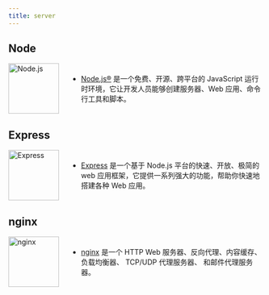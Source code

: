 ```yaml
---
title: server
---
```


<script setup>
  import { useData } from 'vitepress'
  const { isDark } = useData()
</script>


## Node 

<div class="introduce">
  <a href="https://nodejs.cn/" target="_blank">
    <img :src="isDark ? '/assets/nodejs-light.svg' : '/assets/nodejs-dark.svg'" alt="Node.js" width="100" height="100">
  </a>
  <ul>
    <li> <a href="/server/nodejs">Node.js®</a> 是一个免费、开源、跨平台的 JavaScript 运行时环境，它让开发人员能够创建服务器、Web 应用、命令行工具和脚本。</li>
  </ul>
</div>

## Express
<div class="introduce">
  <a href="https://express.nodejs.cn/" target="_blank">
    <img src="/assets/express.png" alt="Express" width="100" height="100">
  </a>
  <ul>
    <li> <a href="/server/express">Express</a> 是一个基于 Node.js 平台的快速、开放、极简的 web 应用框架，它提供一系列强大的功能，帮助你快速地搭建各种 Web 应用。</li>
  </ul>
</div>

## nginx
<div class="introduce">
  <a href="https://nginx.org/en/index.html" target="_blank">
    <img src="/assets/nginx.svg" alt="nginx" width="100" height="100">
  </a>
  <ul>
    <li> <a href="/server/nginx">nginx</a> 是一个 HTTP Web 服务器、反向代理、内容缓存、负载均衡器、 TCP/UDP 代理服务器、 和邮件代理服务器。</li>
  </ul>
</div>

<style>
  .introduce {
    display: flex;
    align-items: center;
    gap: 20px;

    img {
      border: 0 !important;
      margin: 0 !important;
    }
  }
</style>